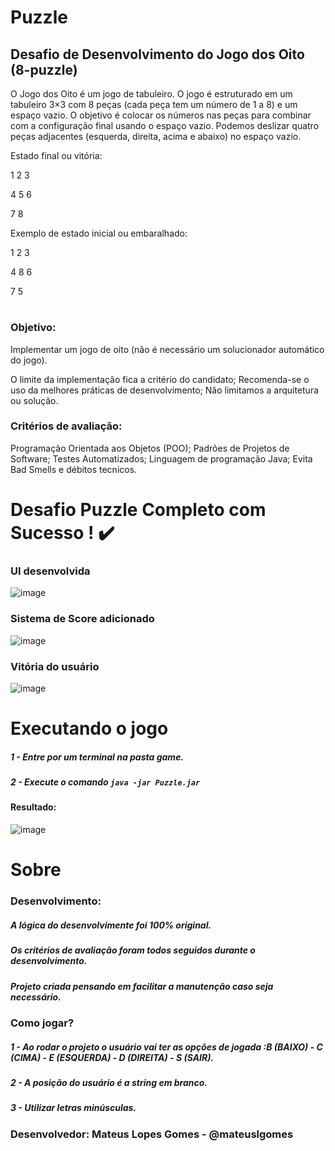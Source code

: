 # Puzzle

## Desafio de Desenvolvimento do Jogo dos Oito (8-puzzle)

O Jogo dos Oito é um jogo de tabuleiro. O jogo é estruturado em um tabuleiro 3×3 com 8 peças (cada peça tem um número de 1 a 8) e um espaço vazio. O objetivo é colocar os números nas peças para combinar com a configuração final usando o espaço vazio. Podemos deslizar quatro peças adjacentes (esquerda, direita, acima e abaixo) no espaço vazio.

Estado final ou vitória:

1 2 3

4 5 6

7 8   

Exemplo de estado inicial ou embaralhado:

1 2 3

4 8 6

7 5   

#
### Objetivo:

Implementar um jogo de oito (não é necessário um solucionador automático do jogo).

O limite da implementação fica a critério do candidato;
Recomenda-se o uso da melhores práticas de desenvolvimento;
Não limitamos a arquitetura ou solução.
 
### Critérios de avaliação:

Programação Orientada aos Objetos (POO);
Padrões de Projetos de Software;
Testes Automatizados;
Linguagem de programação Java;
Evita Bad Smells e débitos tecnicos.

# Desafio Puzzle Completo com Sucesso ! ✔️

### UI desenvolvida

![image](https://user-images.githubusercontent.com/97681752/189998350-ac1e2e1d-cba1-4e7f-8d3a-938ac9564a10.png)

### Sistema de Score adicionado 
![image](https://user-images.githubusercontent.com/97681752/189998556-b0d84f83-9537-4100-aefa-329443ce4dc2.png)

### Vitória do usuário
![image](https://user-images.githubusercontent.com/97681752/189999104-9ed35c3a-77d1-4eb3-b997-19f7c238ecf0.png)

# Executando o jogo

##### 1 - Entre por um terminal na pasta game.
##### 2 - Execute o comando ```java -jar Puzzle.jar```
#### Resultado: 
![image](https://user-images.githubusercontent.com/97681752/190233544-b024e2b6-ffe4-4f3a-abd0-bf3430219b33.png)


# Sobre

### Desenvolvimento:

##### A lógica do desenvolvimente foi 100% original.
##### Os critérios de avaliação foram todos seguidos durante o desenvolvimento.
##### Projeto criada pensando em facilitar a manutenção caso seja necessário.

### Como jogar?

##### 1 - Ao rodar o projeto o usuário vai ter as opções de jogada :B (BAIXO) - C (CIMA) - E (ESQUERDA) - D (DIREITA) - S (SAIR).
##### 2 - A posição do usuário é a string em branco.
##### 3 - Utilizar letras minúsculas.

### Desenvolvedor: Mateus Lopes Gomes - @mateuslgomes

